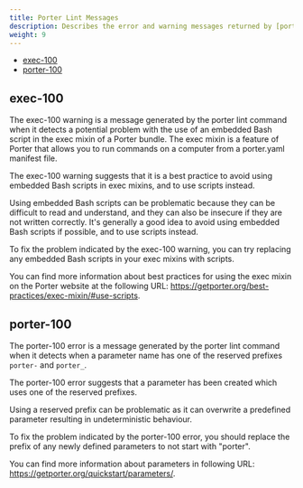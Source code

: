 ```yaml
---
title: Porter Lint Messages
description: Describes the error and warning messages returned by [porter Lint command](https://getporter.org/cli/porter_lint)
weight: 9
---
```


- [exec-100](#exec-100)
- [porter-100](#porter-100)

## exec-100

The exec-100 warning is a message generated by the porter lint command when it detects a potential problem with the use of an embedded Bash script in the exec mixin of a Porter bundle. The exec mixin is a feature of Porter that allows you to run commands on a computer from a porter.yaml manifest file.

The exec-100 warning suggests that it is a best practice to avoid using embedded Bash scripts in exec mixins, and to use scripts instead.

Using embedded Bash scripts can be problematic because they can be difficult to read and understand, and they can also be insecure if they are not written correctly. It's generally a good idea to avoid using embedded Bash scripts if possible, and to use scripts instead.

To fix the problem indicated by the exec-100 warning, you can try replacing any embedded Bash scripts in your exec mixins with scripts.

You can find more information about best practices for using the exec mixin on the Porter website at the following URL: https://getporter.org/best-practices/exec-mixin/#use-scripts.

## porter-100

The porter-100 error is a message generated by the porter lint command when it detects when a parameter name has one of the reserved prefixes `porter-` and `porter_`.

The porter-100 error suggests that a parameter has been created which uses one of the reserved prefixes.

Using a reserved prefix can be problematic as it can overwrite a predefined parameter resulting in undeterministic behaviour.

To fix the problem indicated by the porter-100 error, you should replace the prefix of any newly defined parameters to not start with "porter".

You can find more information about parameters in following URL: https://getporter.org/quickstart/parameters/.
